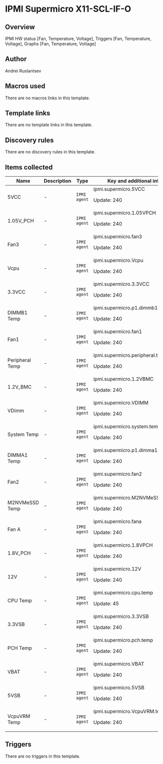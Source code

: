 # IPMI Supermicro X11-SCL-IF-O

## Overview

IPMI HW status [Fan, Temperature, Voltage], Triggers [Fan, Temperature, Voltage], Graphs [Fan, Temperature, Voltage]



## Author

Andrei Ruslantsev

## Macros used

There are no macros links in this template.

## Template links

There are no template links in this template.

## Discovery rules

There are no discovery rules in this template.

## Items collected

|Name|Description|Type|Key and additional info|
|----|-----------|----|----|
|5VCC|<p>-</p>|`IPMI agent`|ipmi.supermicro.5VCC<p>Update: 240</p>|
|1.05V_PCH|<p>-</p>|`IPMI agent`|ipmi.supermicro.1.05VPCH<p>Update: 240</p>|
|Fan3|<p>-</p>|`IPMI agent`|ipmi.supermicro.fan3<p>Update: 240</p>|
|Vcpu|<p>-</p>|`IPMI agent`|ipmi.supermicro.Vcpu<p>Update: 240</p>|
|3.3VCC|<p>-</p>|`IPMI agent`|ipmi.supermicro.3.3VCC<p>Update: 240</p>|
|DIMMB1 Temp|<p>-</p>|`IPMI agent`|ipmi.supermicro.p1.dimmb1.temp<p>Update: 240</p>|
|Fan1|<p>-</p>|`IPMI agent`|ipmi.supermicro.fan1<p>Update: 240</p>|
|Peripheral Temp|<p>-</p>|`IPMI agent`|ipmi.supermicro.peripheral.temp<p>Update: 240</p>|
|1.2V_BMC|<p>-</p>|`IPMI agent`|ipmi.supermicro.1.2VBMC<p>Update: 240</p>|
|VDimm|<p>-</p>|`IPMI agent`|ipmi.supermicro.VDIMM<p>Update: 240</p>|
|System Temp|<p>-</p>|`IPMI agent`|ipmi.supermicro.system.temp<p>Update: 240</p>|
|DIMMA1 Temp|<p>-</p>|`IPMI agent`|ipmi.supermicro.p1.dimma1.temp<p>Update: 240</p>|
|Fan2|<p>-</p>|`IPMI agent`|ipmi.supermicro.fan2<p>Update: 240</p>|
|M2NVMeSSD Temp|<p>-</p>|`IPMI agent`|ipmi.supermicro.M2NVMeSSD.temp<p>Update: 240</p>|
|Fan A|<p>-</p>|`IPMI agent`|ipmi.supermicro.fana<p>Update: 240</p>|
|1.8V_PCH|<p>-</p>|`IPMI agent`|ipmi.supermicro.1.8VPCH<p>Update: 240</p>|
|12V|<p>-</p>|`IPMI agent`|ipmi.supermicro.12V<p>Update: 240</p>|
|CPU Temp|<p>-</p>|`IPMI agent`|ipmi.supermicro.cpu.temp<p>Update: 45</p>|
|3.3VSB|<p>-</p>|`IPMI agent`|ipmi.supermicro.3.3VSB<p>Update: 240</p>|
|PCH Temp|<p>-</p>|`IPMI agent`|ipmi.supermicro.pch.temp<p>Update: 240</p>|
|VBAT|<p>-</p>|`IPMI agent`|ipmi.supermicro.VBAT<p>Update: 240</p>|
|5VSB|<p>-</p>|`IPMI agent`|ipmi.supermicro.5VSB<p>Update: 240</p>|
|VcpuVRM Temp|<p>-</p>|`IPMI agent`|ipmi.supermicro.VcpuVRM.temp<p>Update: 240</p>|
## Triggers

There are no triggers in this template.

